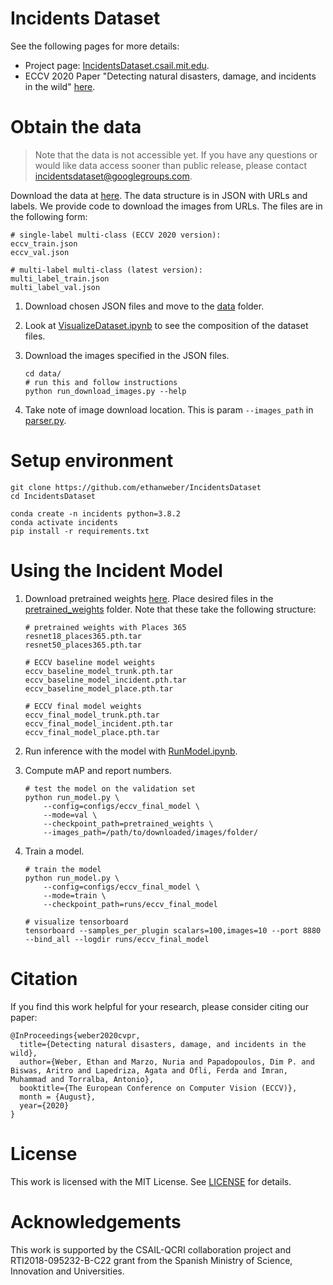 # Incidents Dataset

See the following pages for more details:
 - Project page: [IncidentsDataset.csail.mit.edu](http://incidentsdataset.csail.mit.edu/).
 - ECCV 2020 Paper "Detecting natural disasters, damage, and incidents in the wild" [here](http://incidentsdataset.csail.mit.edu/IncidentsDatasetPaper.pdf).

# Obtain the data
> Note that the data is not accessible yet. If you have any questions or would like data access sooner than public release, please contact incidentsdataset@googlegroups.com.

Download the data at [here](https://drive.google.com/drive/folders/1kPn0u6jghhaAv_1Nj7tMcPkSLkokNzTk?usp=sharing). The data structure is in JSON with URLs and labels. We provide code to download the images from URLs. The files are in the following form:

```
# single-label multi-class (ECCV 2020 version):
eccv_train.json
eccv_val.json

# multi-label multi-class (latest version):
multi_label_train.json
multi_label_val.json
```

1. Download chosen JSON files and move to the [data](data/) folder.

2. Look at [VisualizeDataset.ipynb](VisualizeDataset.ipynb) to see the composition of the dataset files.

3. Download the images specified in the JSON files.

    ```
    cd data/
    # run this and follow instructions
    python run_download_images.py --help
    ```
   
4. Take note of image download location. This is param `--images_path` in [parser.py](/parser).

# Setup environment

```
git clone https://github.com/ethanweber/IncidentsDataset
cd IncidentsDataset

conda create -n incidents python=3.8.2
conda activate incidents
pip install -r requirements.txt
```

# Using the Incident Model

1. Download pretrained weights [here](https://drive.google.com/drive/folders/1k2nggK3LqyBE5huGpL3E-JXoEv7o6qRq?usp=sharing). Place desired files in the [pretrained_weights](pretrained_weights/) folder. Note that these take the following structure:

    ```
    # pretrained weights with Places 365
    resnet18_places365.pth.tar
    resnet50_places365.pth.tar
    
    # ECCV baseline model weights
    eccv_baseline_model_trunk.pth.tar
    eccv_baseline_model_incident.pth.tar
    eccv_baseline_model_place.pth.tar
    
    # ECCV final model weights
    eccv_final_model_trunk.pth.tar
    eccv_final_model_incident.pth.tar
    eccv_final_model_place.pth.tar
    ```
   
2. Run inference with the model with [RunModel.ipynb](RunModel.ipynb).

3. Compute mAP and report numbers.
    ```
    # test the model on the validation set
    python run_model.py \
        --config=configs/eccv_final_model \
        --mode=val \
        --checkpoint_path=pretrained_weights \
        --images_path=/path/to/downloaded/images/folder/
    ```

4. Train a model.
    ```
    # train the model
    python run_model.py \
        --config=configs/eccv_final_model \
        --mode=train \
        --checkpoint_path=runs/eccv_final_model
   
    # visualize tensorboard
    tensorboard --samples_per_plugin scalars=100,images=10 --port 8880 --bind_all --logdir runs/eccv_final_model
    ```
   
# Citation

If you find this work helpful for your research, please consider citing our paper:

```
@InProceedings{weber2020cvpr,
  title={Detecting natural disasters, damage, and incidents in the wild},
  author={Weber, Ethan and Marzo, Nuria and Papadopoulos, Dim P. and Biswas, Aritro and Lapedriza, Agata and Ofli, Ferda and Imran, Muhammad and Torralba, Antonio},
  booktitle={The European Conference on Computer Vision (ECCV)},
  month = {August},
  year={2020}
}
```

# License

This work is licensed with the MIT License. See [LICENSE](LICENSE) for details.

# Acknowledgements

This work is supported by the CSAIL-QCRI collaboration project and RTI2018-095232-B-C22 grant from the Spanish Ministry of Science, Innovation and Universities.